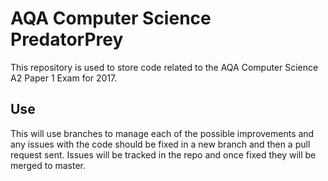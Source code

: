 # AQA Computer Science PredatorPrey

This repository is used to store code related to the AQA Computer Science A2 Paper 1 Exam for 2017.

## Use

This will use branches to manage each of the possible improvements and any issues with the code should be fixed in a new branch and then a pull request sent. Issues will be tracked in the repo and once fixed they will be merged to master.
